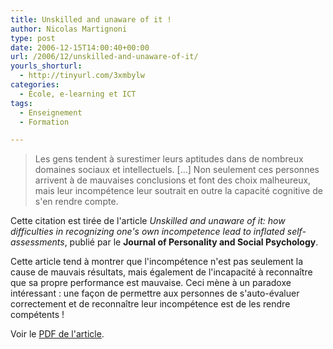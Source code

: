 ```yaml
---
title: Unskilled and unaware of it !
author: Nicolas Martignoni
type: post
date: 2006-12-15T14:00:40+00:00
url: /2006/12/unskilled-and-unaware-of-it/
yourls_shorturl:
  - http://tinyurl.com/3xmbylw
categories:
  - École, e-learning et ICT
tags:
  - Enseignement
  - Formation

---
```

> Les gens tendent à surestimer leurs aptitudes dans de nombreux domaines sociaux et intellectuels. [&#8230;] Non seulement ces personnes arrivent à de mauvaises conclusions et font des choix malheureux, mais leur incompétence leur soutrait en outre la capacité cognitive de s'en rendre compte.

Cette citation est tirée de l'article _Unskilled and unaware of it: how difficulties in recognizing one's own incompetence lead to inflated self-assessments_, publié par le **Journal of Personality and Social Psychology**.

Cette article tend à montrer que l'incompétence n'est pas seulement la cause de mauvais résultats, mais également de l'incapacité à reconnaître que sa propre performance est mauvaise. Ceci mène à un paradoxe intéressant : une façon de permettre aux personnes de s'auto-évaluer correctement et de reconnaître leur incompétence est de les rendre compétents !

Voir le [PDF de l'article][1].

 [1]: https://www.avaresearch.com/files/UnskilledAndUnawareOfIt.pdf